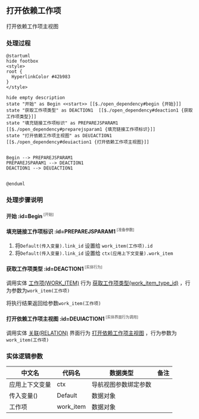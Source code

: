 ## 打开依赖工作项 <!-- {docsify-ignore-all} -->

   打开依赖工作项主视图

### 处理过程

```plantuml
@startuml
hide footbox
<style>
root {
  HyperlinkColor #42b983
}
</style>

hide empty description
state "开始" as Begin <<start>> [[$./open_dependency#begin {开始}]]
state "获取工作项类型" as DEACTION1  [[$./open_dependency#deaction1 {获取工作项类型}]]
state "填充链接工作项标识" as PREPAREJSPARAM1  [[$./open_dependency#preparejsparam1 {填充链接工作项标识}]]
state "打开依赖工作项主视图" as DEUIACTION1  [[$./open_dependency#deuiaction1 {打开依赖工作项主视图}]]


Begin --> PREPAREJSPARAM1
PREPAREJSPARAM1 --> DEACTION1
DEACTION1 --> DEUIACTION1


@enduml
```


### 处理步骤说明

#### 开始 :id=Begin<sup class="footnote-symbol"> <font color=gray size=1>[开始]</font></sup>




#### 填充链接工作项标识 :id=PREPAREJSPARAM1<sup class="footnote-symbol"> <font color=gray size=1>[准备参数]</font></sup>



1. 将`Default(传入变量).link_id` 设置给  `work_item(工作项).id`
2. 将`Default(传入变量).link_id` 设置给  `ctx(应用上下文变量).work_item`

#### 获取工作项类型 :id=DEACTION1<sup class="footnote-symbol"> <font color=gray size=1>[实体行为]</font></sup>



调用实体 [工作项(WORK_ITEM)](module/ProjMgmt/work_item.md) 行为 [获取工作项类型(work_item_type_id)](module/ProjMgmt/work_item#行为) ，行为参数为`work_item(工作项)`

将执行结果返回给参数`work_item(工作项)`

#### 打开依赖工作项主视图 :id=DEUIACTION1<sup class="footnote-symbol"> <font color=gray size=1>[实体界面行为调用]</font></sup>



调用实体 [关联(RELATION)](module/Base/relation.md) 界面行为 [打开依赖工作项主视图](module/Base/relation#界面行为) ，行为参数为`work_item(工作项)`



### 实体逻辑参数

|    中文名   |    代码名    |  数据类型      |备注 |
| --------| --------| --------  | --------   |
|应用上下文变量|ctx|导航视图参数绑定参数||
|传入变量(<i class="fa fa-check"/></i>)|Default|数据对象||
|工作项|work_item|数据对象||
